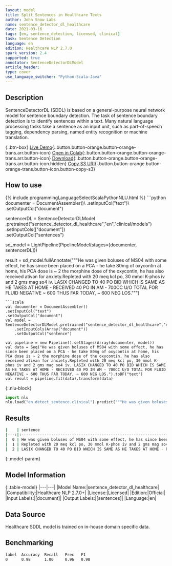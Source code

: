 ```yaml
---
layout: model
title: Split Sentences in Healthcare Texts
author: John Snow Labs
name: sentence_detector_dl_healthcare
date: 2021-03-16
tags: [en, sentence_detection, licensed, clinical]
task: Sentence Detection
language: en
edition: Healthcare NLP 2.7.0
spark_version: 2.4
supported: true
annotator: SentenceDetectorDLModel
article_header:
type: cover
use_language_switcher: "Python-Scala-Java"
---
```


## Description

SentenceDetectorDL (SDDL) is based on a general-purpose neural network model for sentence boundary detection. The task of sentence boundary detection is to identify sentences within a text. Many natural language processing tasks take a sentence as an input unit, such as part-of-speech tagging, dependency parsing, named entity recognition or machine translation.


{:.btn-box}
[Live Demo](https://demo.johnsnowlabs.com/healthcare/SENTENCE_DETECTOR_HC/){:.button.button-orange.button-orange-trans.arr.button-icon}
[Open in Colab](https://colab.research.google.com/github/JohnSnowLabs/spark-nlp-workshop/blob/master/tutorials/Certification_Trainings/Healthcare/20.SentenceDetectorDL_Healthcare.ipynb){:.button.button-orange.button-orange-trans.arr.button-icon}
[Download](https://s3.amazonaws.com/auxdata.johnsnowlabs.com/clinical/models/sentence_detector_dl_healthcare_en_2.7.0_2.4_1615880554391.zip){:.button.button-orange.button-orange-trans.arr.button-icon.hidden}
[Copy S3 URI](s3://auxdata.johnsnowlabs.com/clinical/models/sentence_detector_dl_healthcare_en_2.7.0_2.4_1615880554391.zip){:.button.button-orange.button-orange-trans.button-icon.button-copy-s3}

## How to use



<div class="tabs-box" markdown="1">
{% include programmingLanguageSelectScalaPythonNLU.html %}
```python
documenter = DocumentAssembler()\
.setInputCol("text")\
.setOutputCol("document")

sentencerDL = SentenceDetectorDLModel\
.pretrained("sentence_detector_dl_healthcare","en","clinical/models") \
.setInputCols(["document"]) \
.setOutputCol("sentences")

sd_model = LightPipeline(PipelineModel(stages=[documenter, sentencerDL]))

result = sd_model.fullAnnotate("""He was given boluses of MS04 with some effect, he has since been placed on a PCA - he take 80mg of oxycontin at home, his PCA dose is ~ 2 the morphine dose of the oxycontin, he has also received ativan for anxiety.Repleted with 20 meq kcl po, 30 mmol K-phos iv and 2 gms mag so4 iv. LASIX CHANGED TO 40 PO BID WHICH IS SAME AS HE TAKES AT HOME - RECEIVED 40 PO IN AM - 700CC U/O TOTAL FOR FLUID NEGATIVE ~ 600 THUS FAR TODAY, ~ 600 NEG LOS.""")

```
```scala
val documenter = DocumentAssembler()
.setInputCol("text")
.setOutputCol("document")
val model = SentenceDetectorDLModel.pretrained("sentence_detector_dl_healthcare","en","clinical/models")
	.setInputCols(Array("document"))
	.setOutputCol("sentence")

val pipeline = new Pipeline().setStages(Array(documenter, model))
val data = Seq("He was given boluses of MS04 with some effect, he has since been placed on a PCA - he take 80mg of oxycontin at home, his PCA dose is ~ 2 the morphine dose of the oxycontin, he has also received ativan for anxiety.Repleted with 20 meq kcl po, 30 mmol K-phos iv and 2 gms mag so4 iv. LASIX CHANGED TO 40 PO BID WHICH IS SAME AS HE TAKES AT HOME - RECEIVED 40 PO IN AM - 700CC U/O TOTAL FOR FLUID NEGATIVE ~ 600 THUS FAR TODAY, ~ 600 NEG LOS.").toDF("text")
val result = pipeline.fit(data).transform(data)
```


{:.nlu-block}
```python
import nlu
nlu.load("en.detect_sentence.clinical").predict("""He was given boluses of MS04 with some effect, he has since been placed on a PCA - he take 80mg of oxycontin at home, his PCA dose is ~ 2 the morphine dose of the oxycontin, he has also received ativan for anxiety.Repleted with 20 meq kcl po, 30 mmol K-phos iv and 2 gms mag so4 iv. LASIX CHANGED TO 40 PO BID WHICH IS SAME AS HE TAKES AT HOME - RECEIVED 40 PO IN AM - 700CC U/O TOTAL FOR FLUID NEGATIVE ~ 600 THUS FAR TODAY, ~ 600 NEG LOS.""")
```

</div>

## Results

```bash
|    | sentence                                                                                                                                                                                                               |
|---:|:-----------------------------------------------------------------------------------------------------------------------------------------------------------------------------------------------------------------------|
|  0 | He was given boluses of MS04 with some effect, he has since been placed on a PCA - he take 80mg of oxycontin at home, his PCA dose is ~ 2 the morphine dose of the oxycontin, he has also received ativan for anxiety. |
|  1 | Repleted with 20 meq kcl po, 30 mmol K-phos iv and 2 gms mag so4 iv.                                                                                                                                                   |
|  2 | LASIX CHANGED TO 40 PO BID WHICH IS SAME AS HE TAKES AT HOME - RECEIVED 40 PO IN AM - 700CC U/O TOTAL FOR FLUID NEGATIVE ~ 600 THUS FAR TODAY, ~ 600 NEG LOS.                                                          |

```

{:.model-param}
## Model Information

{:.table-model}
|---|---|
|Model Name:|sentence_detector_dl_healthcare|
|Compatibility:|Healthcare NLP 2.7.0+|
|License:|Licensed|
|Edition:|Official|
|Input Labels:|[document]|
|Output Labels:|[sentences]|
|Language:|en|

## Data Source

Healthcare SDDL model is trained on in-house domain specific data.

## Benchmarking


```bash
label  Accuracy  Recall   Prec   F1  
0      0.98      1.00     0.96   0.98
```


